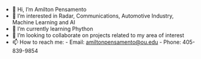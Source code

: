 - 👋 Hi, I’m Amilton Pensamento
- 👀 I’m interested in Radar, Communications, Automotive Industry, Machine Learning and AI
- 🌱 I’m currently learning Phython
- 💞️ I’m looking to collaborate on projects related to my area of interest
- 📫 How to reach me: 
      - Email: amiltonpensamento@ou.edu
      - Phone: 405-839-9854

<!---
pens0001/pens0001 is a ✨ special ✨ repository because its `README.md` (this file) appears on your GitHub profile.
You can click the Preview link to take a look at your changes.
--->
